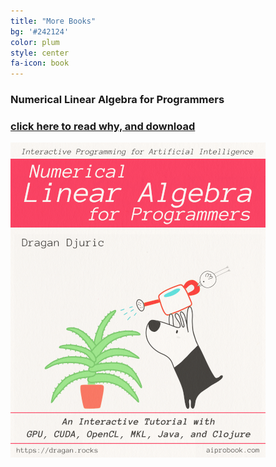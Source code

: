 ```yaml
---
title: "More Books"
bg: '#242124'
color: plum
style: center
fa-icon: book
---
```


### Numerical Linear Algebra for Programmers
### [click here to read why, and download](/numerical-linear-algebra-for-programmers)

[![Interactive Programming for Artificial Intelligence series; Numerical Linear Algebra for Programmers: An Interactive Tutorial with GPU, CUDA, OpenCL, MKL, Java, and Clojure](/img/lafp-cover.png)](/numerical-linear-algebra-for-programmers)
